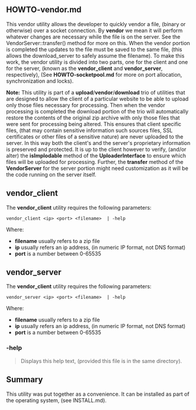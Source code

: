 ## HOWTO-vendor.md
This vendor utility allows the developer to quickly vendor a file, (binary or otherwise) over a socket connection. By **vendor** we mean it will perform whatever changes are necessary while the file is on the server. See the VendorServer::transfer() method for more on this. When the vendor portion is completed the updates to the file must be saved to the same file, (this allows the download_server to safely assume the filename). To make this work, the vendor utility is divided into two parts, one for the client and one for the server, (known as the **vendor_client** and **vendor_server**, respectively), (See **HOWTO-socketpool.md** for more on port allocation, synchronization and locks). 

**Note:** This utility is part of a **upload**/**vendor**/**download** trio of utilities that are designed to allow the client of a particular website to be able to upload only those files necessary for processing. Then when the vendor processing is completed the download portion of the trio will automatically restore the contents of the original zip archive with only those files that were sent for processing being altered. This ensures that client specific files, (that may contain sensitive information such sources files, SSL certificates or other files of a sensitive nature) are never uploaded to the server. In this way both the client's and the server's proprietary information is preserved and protected. It is up to the client however to verify, (and/or alter) the **isImplodable** method of the **UploaderInterface** to ensure which files will be uploaded for processing. Further, the **transfer** method of the **VendorServer** for the server portion might need customization as it will be the code running on the server itself. 

## vendor_client
The **vendor_client** utility requires the following parameters:

	vendor_client <ip> <port> <filename>  | -help

Where:

 - **filename** usually refers to a zip file
 - **ip** usually refers an ip address, (in numeric IP format, not DNS format)
 - **port** is a number between 0-65535

## vendor_server
The **vendor_client** utility requires the following parameters:

	vendor_server <ip> <port> <filename>  | -help

Where:

 - **filename** usually refers to a zip file
 - **ip** usually refers an ip address, (in numeric IP format, not DNS format)
 - **port** is a number between 0-65535

### -help
> Displays this help text, (provided this file is in the same directory).

## Summary
This utility was put together as a convenience. It can be installed as part of the operating system, (see INSTALL.md).


 
